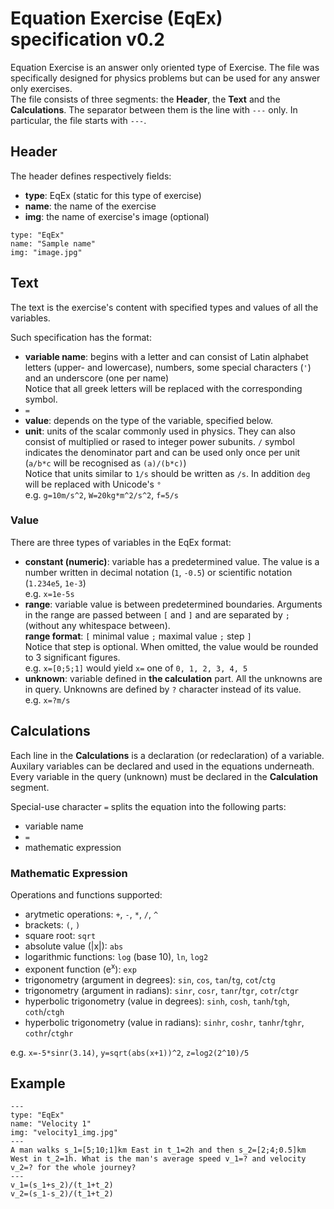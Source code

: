 # Equation Exercise (EqEx) specification v0.2
Equation Exercise is an answer only oriented type of Exercise. The file was specifically designed for physics problems but can be used for any answer only exercises. <br/>
The file consists of three segments: the **Header**, the **Text** and the **Calculations**. The separator between them is the line with `---` only. In particular, the file starts with `---`.

## Header
The header defines respectively fields:
* **type**: EqEx (static for this type of exercise)
* **name**: the name of the exercise
* **img**: the name of exercise's image (optional)

```
type: "EqEx"
name: "Sample name"
img: "image.jpg"
```

## Text
The text is the exercise's content with specified types and values of all the variables.

Such specification has the format:
* **variable name**: begins with a letter and can consist of Latin alphabet letters (upper- and lowercase), numbers, some special characters (`'`) and an underscore (one per name) <br/>
Notice that all greek letters will be replaced with the corresponding symbol.
* `=`
* **value**: depends on the type of the variable, specified below.
* **unit**: units of the scalar commonly used in physics. They can also consist of multiplied or rased to integer power subunits. `/` symbol indicates the denominator part and can be used only once per unit (`a/b*c` will be recognised as `(a)/(b*c)`) <br/>
Notice that units similar to `1/s` should be written as `/s`. In addition `deg` will be replaced with Unicode's `°` <br/>
e.g. `g=10m/s^2`, `W=20kg*m^2/s^2`, `f=5/s`

### Value
There are three types of variables in the EqEx format:
* **constant (numeric)**:  variable has a predetermined value. The value is a number written in decimal notation (`1`, `-0.5`) or scientific notation (`1.234e5`, `1e-3`) <br/>
e.g. `x=1e-5s`
* **range**: variable value is between predetermined boundaries. Arguments in the range are passed between `[` and `]` and are separated by `;` (without any whitespace between). <br/>
**range format**: `[` minimal value `;` maximal value `;` step `]`<br/>
Notice that step is optional. When omitted, the value would be rounded to 3 significant figures. <br/>
e.g. `x=[0;5;1]` would yield `x=` one of `0, 1, 2, 3, 4, 5`
* **unknown**: variable defined in **the calculation** part. All the unknowns are in query. Unknowns are defined by `?` character instead of its value.<br/>
e.g. `x=?m/s`

## Calculations
Each line in the **Calculations** is a declaration (or redeclaration) of a variable. Auxilary variables can be declared and used in the equations underneath. Every variable in the query (unknown) must be declared in the **Calculation** segment.

Special-use character `=` splits the equation into the following parts:
* variable name
* `=`
* mathematic expression

### Mathematic Expression
Operations and functions supported:
* arytmetic operations: `+`, `-`, `*`, `/`, `^`
* brackets: `(`, `)`
* square root: `sqrt`
* absolute value (|x|): `abs`
* logarithmic functions: `log` (base 10), `ln`, `log2`
* exponent function (e<sup>x</sup>): `exp`
* trigonometry (argument in degrees): `sin`, `cos`, `tan`/`tg`, `cot`/`ctg`
* trigonometry (argument in radians): `sinr`, `cosr`, `tanr`/`tgr`, `cotr`/`ctgr`
* hyperbolic trigonometry (value in degrees): `sinh`, `cosh`, `tanh`/`tgh`, `coth`/`ctgh`
* hyperbolic  trigonometry (value in radians): `sinhr`, `coshr`, `tanhr`/`tghr`, `cothr`/`ctghr`

e.g. `x=-5*sinr(3.14)`, `y=sqrt(abs(x+1))^2`, `z=log2(2^10)/5`

## Example
```
---
type: "EqEx"
name: "Velocity 1"
img: "velocity1_img.jpg"
---
A man walks s_1=[5;10;1]km East in t_1=2h and then s_2=[2;4;0.5]km West in t_2=1h. What is the man's average speed v_1=? and velocity v_2=? for the whole journey?
---
v_1=(s_1+s_2)/(t_1+t_2)
v_2=(s_1-s_2)/(t_1+t_2)
```